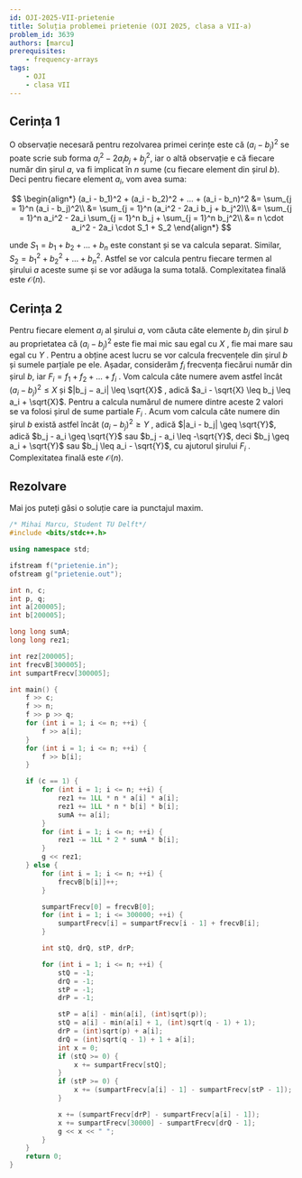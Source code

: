 ```yaml
---
id: OJI-2025-VII-prietenie
title: Soluția problemei prietenie (OJI 2025, clasa a VII-a)
problem_id: 3639
authors: [marcu]
prerequisites:
    - frequency-arrays
tags:
    - OJI
    - clasa VII
---
```


## Cerința 1

O observație necesară pentru rezolvarea primei cerințe este că $(a_i - b_j)^2$
se poate scrie sub forma $a_i^2 - 2a_i b_j + b_j^2$, iar o altă observație e că
fiecare număr din șirul $a$, va fi implicat în $n$ sume (cu fiecare element din
șirul $b$). Deci pentru fiecare element $a_i$, vom avea suma:

$$
\begin{align*}
(a_i - b_1)^2 + (a_i - b_2)^2 + ... + (a_i - b_n)^2
&= \sum_{j = 1}^n (a_i - b_j)^2\\
&= \sum_{j = 1}^n (a_i^2 - 2a_i b_j + b_j^2)\\
&= \sum_{j = 1}^n a_i^2 - 2a_i \sum_{j = 1}^n b_j + \sum_{j = 1}^n b_j^2\\
&= n \cdot a_i^2 - 2a_i \cdot S_1 + S_2
\end{align*}
$$

unde $S_1 = b_1 + b_2 + ... + b_n$ este constant și se va calcula separat.
Similar, $S_2 = b_1^2 + b_2^2 + ... + b_n^2$. Astfel se vor calcula pentru
fiecare termen al șirului $a$ aceste sume și se vor adăuga la suma totală.
Complexitatea finală este $\mathcal{O}(n)$.

## Cerința 2

Pentru fiecare element $a_i$ al șirului $a$, vom căuta câte elemente $b_j$ din
șirul $b$ au proprietatea că $(a_i - b_j)^2$ este fie mai mic sau egal cu $X$ ,
fie mai mare sau egal cu $Y$ . Pentru a obține acest lucru se vor calcula
frecvențele din șirul $b$ și sumele parțiale pe ele. Așadar, considerăm $f_i$
frecvența fiecărui număr din șirul $b$, iar $F_i = f_1 + f_2 + ... + f_i$ . Vom
calcula câte numere avem astfel încât $(a_i - b_j)^2 \leq X$ și $|b_j − a_i|
\leq \sqrt{X}$ , adică $a_i - \sqrt{X} \leq b_j \leq a_i + \sqrt{X}$. Pentru a
calcula numărul de numere dintre aceste 2 valori se va folosi șirul de sume
partiale $F_i$ . Acum vom calcula câte numere din șirul $b$ există astfel încât
$(a_i - b_j)^2 \geq Y$ , adică $|a_i - b_j| \geq \sqrt{Y}$, adică $b_j - a_i
\geq \sqrt{Y}$ sau $b_j - a_i \leq -\sqrt{Y}$, deci $b_j \geq a_i + \sqrt{Y}$
sau $b_j \leq a_i - \sqrt{Y}$, cu ajutorul șirului $F_i$ . Complexitatea finală
este $\mathcal{O}(n)$.

## Rezolvare

Mai jos puteți găsi o soluție care ia punctajul maxim.

```cpp
/* Mihai Marcu, Student TU Delft*/
#include <bits/stdc++.h>

using namespace std;

ifstream f("prietenie.in");
ofstream g("prietenie.out");

int n, c;
int p, q;
int a[200005];
int b[200005];

long long sumA;
long long rez1;

int rez[200005];
int frecvB[300005];
int sumpartFrecv[300005];

int main() {
    f >> c;
    f >> n;
    f >> p >> q;
    for (int i = 1; i <= n; ++i) {
        f >> a[i];
    }
    for (int i = 1; i <= n; ++i) {
        f >> b[i];
    }

    if (c == 1) {
        for (int i = 1; i <= n; ++i) {
            rez1 += 1LL * n * a[i] * a[i];
            rez1 += 1LL * n * b[i] * b[i];
            sumA += a[i];
        }
        for (int i = 1; i <= n; ++i) {
            rez1 -= 1LL * 2 * sumA * b[i];
        }
        g << rez1;
    } else {
        for (int i = 1; i <= n; ++i) {
            frecvB[b[i]]++;
        }

        sumpartFrecv[0] = frecvB[0];
        for (int i = 1; i <= 300000; ++i) {
            sumpartFrecv[i] = sumpartFrecv[i - 1] + frecvB[i];
        }

        int stQ, drQ, stP, drP;

        for (int i = 1; i <= n; ++i) {
            stQ = -1;
            drQ = -1;
            stP = -1;
            drP = -1;

            stP = a[i] - min(a[i], (int)sqrt(p));
            stQ = a[i] - min(a[i] + 1, (int)sqrt(q - 1) + 1);
            drP = (int)sqrt(p) + a[i];
            drQ = (int)sqrt(q - 1) + 1 + a[i];
            int x = 0;
            if (stQ >= 0) {
                x += sumpartFrecv[stQ];
            }
            if (stP >= 0) {
                x += (sumpartFrecv[a[i] - 1] - sumpartFrecv[stP - 1]);
            }

            x += (sumpartFrecv[drP] - sumpartFrecv[a[i] - 1]);
            x += sumpartFrecv[30000] - sumpartFrecv[drQ - 1];
            g << x << " ";
        }
    }
    return 0;
}
```
